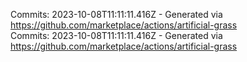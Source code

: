 Commits: 2023-10-08T11:11:11.416Z - Generated via https://github.com/marketplace/actions/artificial-grass
<br>
Commits: 2023-10-08T11:11:11.416Z - Generated via https://github.com/marketplace/actions/artificial-grass
<br>
